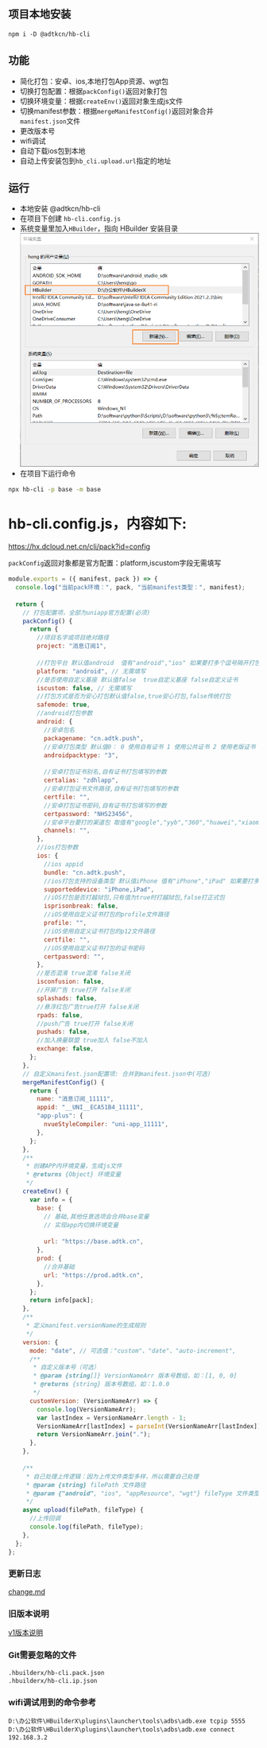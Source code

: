 ## 项目本地安装

```
npm i -D @adtkcn/hb-cli
```
## 功能
- 简化打包：安卓、ios,本地打包App资源、wgt包
- 切换打包配置：根据`packConfig()`返回对象打包 
- 切换环境变量：根据`createEnv()`返回对象生成js文件
- 切换manifest参数：根据`mergeManifestConfig()`返回对象合并`manifest.json`文件
- 更改版本号
- wifi调试
- 自动下载ios包到本地
- 自动上传安装包到`hb_cli.upload.url`指定的地址


## 运行

- 本地安装 @adtkcn/hb-cli
- 在项目下创建 `hb-cli.config.js`
- 系统变量里加入`HBuilder`，指向 HBuilder 安装目录
![环境变量](./doc/env.png)
- 在项目下运行命令
```bash
npx hb-cli -p base -m base
```

# hb-cli.config.js，内容如下:

https://hx.dcloud.net.cn/cli/pack?id=config

`packConfig`返回对象都是官方配置：platform,iscustom字段无需填写

```js
module.exports = ({ manifest, pack }) => {
  console.log("当前pack环境：", pack, "当前manifest类型：", manifest);

  return {
    // 打包配置项，全部为uniapp官方配置(必须)
    packConfig() {
      return {
        //项目名字或项目绝对路径
        project: "消息订阅1",

        //打包平台 默认值android  值有"android","ios" 如果要打多个逗号隔开打包平台
        platform: "android", // 无需填写
        //是否使用自定义基座 默认值false  true自定义基座 false自定义证书
        iscustom: false, // 无需填写
        //打包方式是否为安心打包默认值false,true安心打包,false传统打包
        safemode: true,
        //android打包参数
        android: {
          //安卓包名
          packagename: "cn.adtk.push",
          //安卓打包类型 默认值0： 0 使用自有证书 1 使用公共证书 2 使用老版证书 3云端证书
          androidpacktype: "3",
          
          //安卓打包证书别名,自有证书打包填写的参数
          certalias: "zdhlapp",
          //安卓打包证书文件路径,自有证书打包填写的参数
          certfile: "",
          //安卓打包证书密码,自有证书打包填写的参数
          certpassword: "NHS23456",
          //安卓平台要打的渠道包 取值有"google","yyb","360","huawei","xiaomi","oppo","vivo"，如果要打多个逗号隔开
          channels: "",
        },
        //ios打包参数
        ios: {
          //ios appid
          bundle: "cn.adtk.push",
          //ios打包支持的设备类型 默认值iPhone 值有"iPhone","iPad" 如果要打多个逗号隔开打包平台
          supporteddevice: "iPhone,iPad",
          //iOS打包是否打越狱包,只有值为true时打越狱包,false打正式包
          isprisonbreak: false,
          //iOS使用自定义证书打包的profile文件路径
          profile: "",
          //iOS使用自定义证书打包的p12文件路径
          certfile: "",
          //iOS使用自定义证书打包的证书密码
          certpassword: "",
        },
        //是否混淆 true混淆 false关闭
        isconfusion: false,
        //开屏广告 true打开 false关闭
        splashads: false,
        //悬浮红包广告true打开 false关闭
        rpads: false,
        //push广告 true打开 false关闭
        pushads: false,
        //加入换量联盟 true加入 false不加入
        exchange: false,
      };
    },
    // 自定义manifest.json配置项: 合并到manifest.json中(可选)
    mergeManifestConfig() {
      return {
        name: "消息订阅_11111",
        appid: "__UNI__ECA51B4_11111",
        "app-plus": {
          nvueStyleCompiler: "uni-app_11111",
        },
      };
    },
    /**
     * 创建APP内环境变量，生成js文件
     * @returns {Object} 环境变量
     */
    createEnv() {
      var info = {
        base: {
          // 基础,其他任意选项会合并base变量
          // 实现app内切换环境变量

          url: "https://base.adtk.cn",
        },
        prod: {
          //合并基础
          url: "https://prod.adtk.cn",
        },
      };
      return info[pack];
    },
    /**
     * 定义manifest.versionName的生成规则
     */
    version: {
      mode: "date", // 可选值："custom"、"date"、"auto-increment",
      /**
       * 自定义版本号（可选）
       * @param {string[]} VersionNameArr 版本号数组，如：[1, 0, 0]
       * @returns {string} 版本号数组，如：1.0.0
       */
      customVersion: (VersionNameArr) => {
        console.log(VersionNameArr);
        var lastIndex = VersionNameArr.length - 1;
        VersionNameArr[lastIndex] = parseInt(VersionNameArr[lastIndex]) + 1;
        return VersionNameArr.join(".");
      },
    },

    /**
     * 自己处理上传逻辑：因为上传文件类型多样，所以需要自己处理
     * @param {string} filePath 文件路径
     * @param {"android", "ios", "appResource", "wgt"} fileType 文件类型
     */
    async upload(filePath, fileType) {
      //上传回调
      console.log(filePath, fileType);
    },
  };
};

```


### 更新日志
[change.md](./change.md)

### 旧版本说明 
[v1版本说明](./readme_v1.md)

### Git需要忽略的文件
```
.hbuilderx/hb-cli.pack.json
.hbuilderx/hb-cli.ip.json
```

### wifi调试用到的命令参考
```
D:\办公软件\HBuilderX\plugins\launcher\tools\adbs\adb.exe tcpip 5555
D:\办公软件\HBuilderX\plugins\launcher\tools\adbs\adb.exe connect 192.168.3.2
```